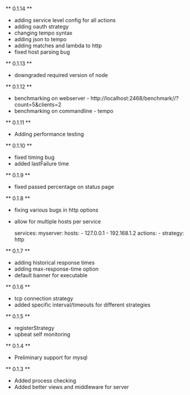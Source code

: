 ** 0.1.14 **
 
  * adding service level config for all actions
  * adding oauth strategy
  * changing tempo syntax
  * adding json to tempo
  * adding matches and lambda to http
  * fixed host parsing bug

** 0.1.13 **
 
  * downgraded required version of node

** 0.1.12 **
  
  * benchmarking on webserver - http://localhost:2468/benchmark/<service>/<action idx>?count=5&clients=2
  * benchmarking on commandline - tempo <clients> <count> <service> <action idx> <yaml file>
  
** 0.1.11 **

  * Adding performance testing

** 0.1.10 **

  * fixed timing bug
  * added lastFailure time

** 0.1.9 **

  * fixed passed percentage on status page

** 0.1.8 **

  * fixing various bugs in http options
  * allow for multiple hosts per service
    
    services:
      myserver:
        hosts: 
          - 127.0.0.1
          - 192.168.1.2
        actions:
          - strategy: http

** 0.1.7 **
  
  * adding historical response times
  * adding max-response-time option
  * default banner for executable

** 0.1.6 **

  * tcp connection strategy
  * added specific interval/timeouts for different strategies

** 0.1.5 **

  * registerStrategy
  * upbeat self monitoring

** 0.1.4 **

  * Preliminary support for mysql
 
** 0.1.3 **

  * Added process checking
  * Added better views and middleware for server
